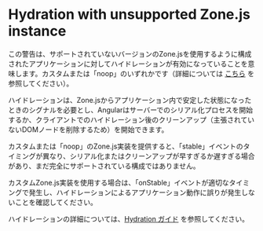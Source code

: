 # Hydration with unsupported Zone.js instance

この警告は、サポートされていないバージョンのZone.jsを使用するように構成されたアプリケーションに対してハイドレーションが有効になっていることを意味します。カスタムまたは「noop」のいずれかです（詳細については [こちら](api/core/BootstrapOptions#ngZone) を参照してください）。

ハイドレーションは、Zone.jsからアプリケーション内で安定した状態になったときのシグナルを必要とし、Angularはサーバーでのシリアル化プロセスを開始するか、クライアントでのハイドレーション後のクリーンアップ（主張されていないDOMノードを削除するため）を開始できます。

カスタムまたは「noop」のZone.js実装を提供すると、「stable」イベントのタイミングが異なり、シリアル化またはクリーンアップが早すぎるか遅すぎる場合があり、まだ完全にサポートされている構成ではありません。

カスタムZone.js実装を使用する場合は、「onStable」イベントが適切なタイミングで発生し、ハイドレーションによるアプリケーション動作に誤りが発生しないことを確認してください。

ハイドレーションの詳細については、[Hydration ガイド](guide/hydration) を参照してください。 
